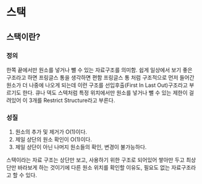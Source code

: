 # 스택

## 스택이란?

### 정의

한쪽 끝에서만 원소를 넣거나 뺄 수 있는 자료구조를 의미함. 쉽게 일상에서 보기 좋은 구조라고 하면 프링글스 통을 생각하면 편함
프링글스 통 처럼 구조적으로 먼저 들어간 원소가 더 나중에 나오게 되는데 이런 구조를 선입후출(First In Last Out)구조라고 부르기도 한다.
큐나 덱도 스텍처럼 특정 위치에서만 원소를 넣거나 뺄 수 있는 제한이 걸려있어 이 3개를 Restrict Structure라고 부른다.

### 성질

1. 원소의 추가 및 제거가 O(1)이다.
2. 제일 상단의 원소 확인이 O(1)이다.
3. 제일 상단이 아닌 나머지 원소들의 확인, 변경이 불가능하다.

스택이라는 자료 구조는 상단만 보고, 사용하기 위한 구조로 되어있어 쌓아만 두고 최상단만 바라보게 하는 것이기에 다른 원소 위치를 확인할 이유도, 필요도 없는 자료구조라고 할 수 있다.
